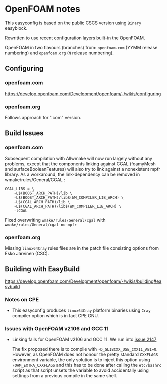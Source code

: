 # OpenFOAM notes

This easyconfig is based on the public CSCS version using `Binary` easyblock.

Rewritten to use recent configuration layers built-in the OpenFOAM.

OpenFOAM in two flavours (branches) from: `openfoam.com` (YYMM release numbering) and `openfoam.org` (`N` release numbering). 


## Configuring

### openfoam.com

https://develop.openfoam.com/Development/openfoam/-/wikis/configuring

### openfoam.org

Follows approach for ".com" version.


## Build Issues 

### openfoam.com

Subsequent compilation with Allwmake will now run largely without any
problems, except that the components linking against CGAL
(foamyMesh and surfaceBooleanFeatures) will also try to link against
a nonexistent mpfr library. As a workaround, the link-dependency can
be removed in wmake/rules/General/CGAL :
```
CGAL_LIBS = \
    -L$(BOOST_ARCH_PATH)/lib \
    -L$(BOOST_ARCH_PATH)/lib$(WM_COMPILER_LIB_ARCH) \
    -L$(CGAL_ARCH_PATH)/lib \
    -L$(CGAL_ARCH_PATH)/lib$(WM_COMPILER_LIB_ARCH) \
    -lCGAL
```

Fixed overwriting `wmake/rules/General/cgal` with `wmake/rules/General/cgal-no-mpfr` 

### openfoam.org

Missing `linux64Cray` rules files are in the patch file consisting options from Esko Järvinen (CSC). 

## Building with EasyBuild

https://develop.openfoam.com/Development/openfoam/-/wikis/building#easybuild

### Notes on CPE

 * This easyconfig produces `linux64Cray` platform binaries using `Cray` compiler option which is in fact CPE GNU. 

 
### Issues with OpenFOAM v2106 and GCC 11
 
 * Linking fails for OpenFOAM v2106 and GCC 11. We run into 
   [issue 2147](https://develop.openfoam.com/Development/openfoam/-/issues/2147)
   
   The fix proposed there is to compile with `-D_GLIBCXX_USE_CXX11_ABI=0`. However, 
   as OpenFOAM does not honour the pretty standard `CXXFLAGS` environment variable, 
   the only solution is to inject this option using `FOAM_EXTRA_CXXFLAGS` and this
   has to be done after calling the `etc/bashrc` script as that script unsets the
   variable to avoid accidentally using settings from a previous compile in the 
   same shell. 

 
 
 
    